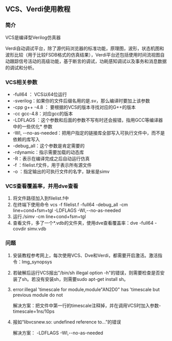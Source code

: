 ## VCS、Verdi使用教程

### 简介

VCS是编译型Verilog仿真器

Verdi自动调试平台，除了源代码浏览器的标准功能，原理图，波形，状态机图和波形比较（用于比较FSDB格式的仿真结果），Verdi平台还包括使用时间流视图自动跟踪信号活动的高级功能，基于断言的调试，功耗感知调试以及事务和消息数据的调试和分析。

### VCS相关参数

* -full64 ： VCS以64位运行
* -sverilog：如果你的文件后缀名用的是.sv，那么编译时要加上该参数
* -cpp g++ -4.8 ： 要根据的VCS的版本寻找对应的G++的版本
* -cc gcc-4.8：对应gcc的版本
* -LDFLAGS ：这个参数和后面的参数不写有时还会报错，指用GCC等编译器中的一些优化* 参数
* -Wl, --no-as-needed：把用户指定的链接库全部写入可执行文件中，而不是依赖的库写入
* -debug_all：这个参数是肯定需要的
* -rdynamic：指示需要加载的动态库
* -R：表示在编译完成之后自动运行仿真
* -f ：filelist.f文件，用于表示所有源文件
* -o ：指定输出的可执行文件的名字，缺省是simv

### VCS查看覆盖率，并用dve查看

1. 将文件路径加入到filelist.f中
2. 在终端下使用命令 vcs -f filelist.f -full64 -debug_all -cm line+cond+fsm+tgl -LDFLAGS -Wl,--no-as-needed
3. 运行./simv -cm line+cond+fsm+tgl
4. 查看文件，多了一个*.vdb的文件夹，使用dve查看覆盖率：dve -full64 -covdir simv.vdb

### 问题

1. 安装教程参考网上，每次使用VCS、Dve和Verdi，都需要开启激活。激活指令：lmg_synopsys
2. 若破解后运行VCS报出"/bin/sh illegal option -h"的错误，则需要检查是否安装了sh。若没有安装sh，则需要sudo apt-get install sh。
3. error:illegal 'timescale for module,module"AN2D0" has 'timescale but previous module do not

   解决方案：把文件中第一行的timescale注释掉，并在调用VCS时加入参数-timescale=1ns/10ps

4. 报如“libvcsnew.so: undefined reference to...”的错误

   解决方案： -LDFLAGS -Wl,--no-as-needed